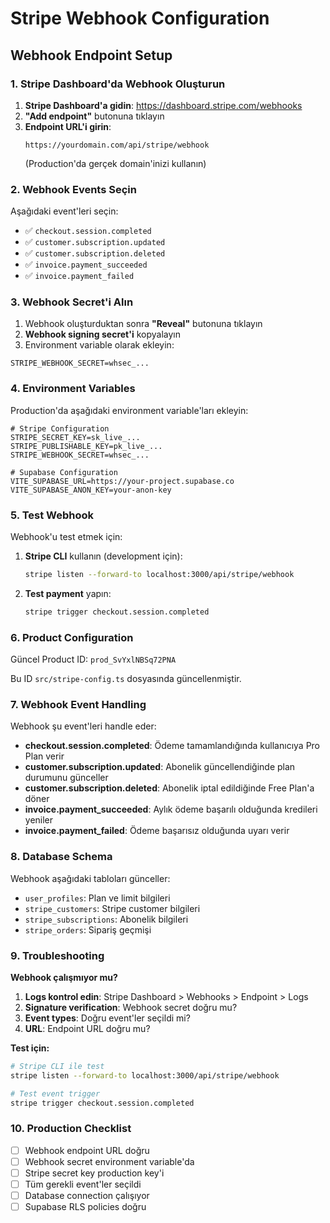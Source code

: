 # Stripe Webhook Configuration

## Webhook Endpoint Setup

### 1. Stripe Dashboard'da Webhook Oluşturun

1. **Stripe Dashboard'a gidin**: https://dashboard.stripe.com/webhooks
2. **"Add endpoint"** butonuna tıklayın
3. **Endpoint URL'i girin**: 
   ```
   https://yourdomain.com/api/stripe/webhook
   ```
   (Production'da gerçek domain'inizi kullanın)

### 2. Webhook Events Seçin

Aşağıdaki event'leri seçin:

- ✅ `checkout.session.completed`
- ✅ `customer.subscription.updated`
- ✅ `customer.subscription.deleted`
- ✅ `invoice.payment_succeeded`
- ✅ `invoice.payment_failed`

### 3. Webhook Secret'i Alın

1. Webhook oluşturduktan sonra **"Reveal"** butonuna tıklayın
2. **Webhook signing secret'i** kopyalayın
3. Environment variable olarak ekleyin:

```env
STRIPE_WEBHOOK_SECRET=whsec_...
```

### 4. Environment Variables

Production'da aşağıdaki environment variable'ları ekleyin:

```env
# Stripe Configuration
STRIPE_SECRET_KEY=sk_live_...
STRIPE_PUBLISHABLE_KEY=pk_live_...
STRIPE_WEBHOOK_SECRET=whsec_...

# Supabase Configuration
VITE_SUPABASE_URL=https://your-project.supabase.co
VITE_SUPABASE_ANON_KEY=your-anon-key
```

### 5. Test Webhook

Webhook'u test etmek için:

1. **Stripe CLI** kullanın (development için):
   ```bash
   stripe listen --forward-to localhost:3000/api/stripe/webhook
   ```

2. **Test payment** yapın:
   ```bash
   stripe trigger checkout.session.completed
   ```

### 6. Product Configuration

Güncel Product ID: `prod_SvYxlNBSq72PNA`

Bu ID `src/stripe-config.ts` dosyasında güncellenmiştir.

### 7. Webhook Event Handling

Webhook şu event'leri handle eder:

- **checkout.session.completed**: Ödeme tamamlandığında kullanıcıya Pro Plan verir
- **customer.subscription.updated**: Abonelik güncellendiğinde plan durumunu günceller
- **customer.subscription.deleted**: Abonelik iptal edildiğinde Free Plan'a döner
- **invoice.payment_succeeded**: Aylık ödeme başarılı olduğunda kredileri yeniler
- **invoice.payment_failed**: Ödeme başarısız olduğunda uyarı verir

### 8. Database Schema

Webhook aşağıdaki tabloları günceller:

- `user_profiles`: Plan ve limit bilgileri
- `stripe_customers`: Stripe customer bilgileri
- `stripe_subscriptions`: Abonelik bilgileri
- `stripe_orders`: Sipariş geçmişi

### 9. Troubleshooting

**Webhook çalışmıyor mu?**

1. **Logs kontrol edin**: Stripe Dashboard > Webhooks > Endpoint > Logs
2. **Signature verification**: Webhook secret doğru mu?
3. **Event types**: Doğru event'ler seçildi mi?
4. **URL**: Endpoint URL doğru mu?

**Test için:**

```bash
# Stripe CLI ile test
stripe listen --forward-to localhost:3000/api/stripe/webhook

# Test event trigger
stripe trigger checkout.session.completed
```

### 10. Production Checklist

- [ ] Webhook endpoint URL doğru
- [ ] Webhook secret environment variable'da
- [ ] Stripe secret key production key'i
- [ ] Tüm gerekli event'ler seçildi
- [ ] Database connection çalışıyor
- [ ] Supabase RLS policies doğru
